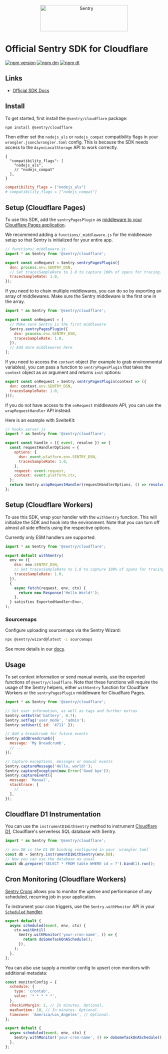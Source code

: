 <p align="center">
  <a href="https://sentry.io/?utm_source=github&utm_medium=logo" target="_blank">
    <img src="https://sentry-brand.storage.googleapis.com/sentry-wordmark-dark-280x84.png" alt="Sentry" width="280" height="84">
  </a>
</p>

# Official Sentry SDK for Cloudflare

[![npm version](https://img.shields.io/npm/v/@sentry/cloudflare.svg)](https://www.npmjs.com/package/@sentry/cloudflare)
[![npm dm](https://img.shields.io/npm/dm/@sentry/cloudflare.svg)](https://www.npmjs.com/package/@sentry/cloudflare)
[![npm dt](https://img.shields.io/npm/dt/@sentry/cloudflare.svg)](https://www.npmjs.com/package/@sentry/cloudflare)

## Links

- [Official SDK Docs](https://docs.sentry.io/quickstart/)

## Install

To get started, first install the `@sentry/cloudflare` package:

```bash
npm install @sentry/cloudflare
```

Then either set the `nodejs_als` or `nodejs_compat` compatibility flags in your `wrangler.jsonc`/`wrangler.toml` config. This is because the SDK needs access to the `AsyncLocalStorage` API to work correctly.

```jsonc {tabTitle:JSON} {filename:wrangler.jsonc}
{
  "compatibility_flags": [
    "nodejs_als",
    // "nodejs_compat"
  ],
}
```

```toml {tabTitle:Toml} {filename:wrangler.toml}
compatibility_flags = ["nodejs_als"]
# compatibility_flags = ["nodejs_compat"]
```

## Setup (Cloudflare Pages)

To use this SDK, add the `sentryPagesPlugin` as
[middleware to your Cloudflare Pages application](https://developers.cloudflare.com/pages/functions/middleware/).

We recommend adding a `functions/_middleware.js` for the middleware setup so that Sentry is initialized for your entire
app.

```javascript
// functions/_middleware.js
import * as Sentry from '@sentry/cloudflare';

export const onRequest = Sentry.sentryPagesPlugin({
  dsn: process.env.SENTRY_DSN,
  // Set tracesSampleRate to 1.0 to capture 100% of spans for tracing.
  tracesSampleRate: 1.0,
});
```

If you need to to chain multiple middlewares, you can do so by exporting an array of middlewares. Make sure the Sentry
middleware is the first one in the array.

```javascript
import * as Sentry from '@sentry/cloudflare';

export const onRequest = [
  // Make sure Sentry is the first middleware
  Sentry.sentryPagesPlugin({
    dsn: process.env.SENTRY_DSN,
    tracesSampleRate: 1.0,
  }),
  // Add more middlewares here
];
```

If you need to access the `context` object (for example to grab environmental variables), you can pass a function to
`sentryPagesPlugin` that takes the `context` object as an argument and returns `init` options:

```javascript
export const onRequest = Sentry.sentryPagesPlugin(context => ({
  dsn: context.env.SENTRY_DSN,
  tracesSampleRate: 1.0,
}));
```

If you do not have access to the `onRequest` middleware API, you can use the `wrapRequestHandler` API instead.

Here is an example with SvelteKit:

```javascript
// hooks.server.js
import * as Sentry from '@sentry/cloudflare';

export const handle = ({ event, resolve }) => {
  const requestHandlerOptions = {
    options: {
      dsn: event.platform.env.SENTRY_DSN,
      tracesSampleRate: 1.0,
    },
    request: event.request,
    context: event.platform.ctx,
  };
  return Sentry.wrapRequestHandler(requestHandlerOptions, () => resolve(event));
};
```

## Setup (Cloudflare Workers)

To use this SDK, wrap your handler with the `withSentry` function. This will initialize the SDK and hook into the
environment. Note that you can turn off almost all side effects using the respective options.

Currently only ESM handlers are supported.

```javascript
import * as Sentry from '@sentry/cloudflare';

export default withSentry(
  env => ({
    dsn: env.SENTRY_DSN,
    // Set tracesSampleRate to 1.0 to capture 100% of spans for tracing.
    tracesSampleRate: 1.0,
  }),
  {
    async fetch(request, env, ctx) {
      return new Response('Hello World!');
    },
  } satisfies ExportedHandler<Env>,
);
```

### Sourcemaps

Configure uploading sourcemaps via the Sentry Wizard:

```bash
npx @sentry/wizard@latest -i sourcemaps
```

See more details in our [docs](https://docs.sentry.io/platforms/javascript/sourcemaps/).

## Usage

To set context information or send manual events, use the exported functions of `@sentry/cloudflare`. Note that these
functions will require the usage of the Sentry helpers, either `withSentry` function for Cloudflare Workers or the
`sentryPagesPlugin` middleware for Cloudflare Pages.

```javascript
import * as Sentry from '@sentry/cloudflare';

// Set user information, as well as tags and further extras
Sentry.setExtra('battery', 0.7);
Sentry.setTag('user_mode', 'admin');
Sentry.setUser({ id: '4711' });

// Add a breadcrumb for future events
Sentry.addBreadcrumb({
  message: 'My Breadcrumb',
  // ...
});

// Capture exceptions, messages or manual events
Sentry.captureMessage('Hello, world!');
Sentry.captureException(new Error('Good bye'));
Sentry.captureEvent({
  message: 'Manual',
  stacktrace: [
    // ...
  ],
});
```

## Cloudflare D1 Instrumentation

You can use the `instrumentD1WithSentry` method to instrument [Cloudflare D1](https://developers.cloudflare.com/d1/),
Cloudflare's serverless SQL database with Sentry.

```javascript
import * as Sentry from '@sentry/cloudflare';

// env.DB is the D1 DB binding configured in your `wrangler.toml`
const db = Sentry.instrumentD1WithSentry(env.DB);
// Now you can use the database as usual
await db.prepare('SELECT * FROM table WHERE id = ?').bind(1).run();
```

## Cron Monitoring (Cloudflare Workers)

[Sentry Crons](https://docs.sentry.io/product/crons/) allows you to monitor the uptime and performance of any scheduled,
recurring job in your application.

To instrument your cron triggers, use the `Sentry.withMonitor` API in your
[`Scheduled` handler](https://developers.cloudflare.com/workers/runtime-apis/handlers/scheduled/).

```js
export default {
  async scheduled(event, env, ctx) {
    ctx.waitUntil(
      Sentry.withMonitor('your-cron-name', () => {
        return doSomeTaskOnASchedule();
      }),
    );
  },
};
```

You can also use supply a monitor config to upsert cron monitors with additional metadata:

```js
const monitorConfig = {
  schedule: {
    type: 'crontab',
    value: '* * * * *',
  },
  checkinMargin: 2, // In minutes. Optional.
  maxRuntime: 10, // In minutes. Optional.
  timezone: 'America/Los_Angeles', // Optional.
};

export default {
  async scheduled(event, env, ctx) {
    Sentry.withMonitor('your-cron-name', () => doSomeTaskOnASchedule(), monitorConfig);
  },
};
```
